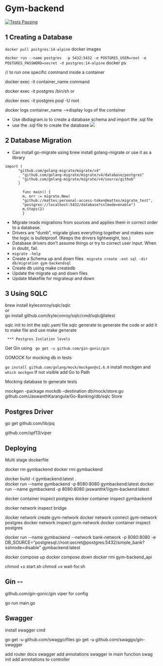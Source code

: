 # Gym-backend

<a href="https://github.com/JaswanthKarangula/Gym-backend/actions">
      <img alt="Tests Passing" src="https://github.com/JaswanthKarangula/Go-Banking/actions/workflows/test.yml/badge.svg?event=push" />
    </a>

## 1 Creating a Database


```docker pull postgres:14-alpine```
docker images

```docker run --name postgres  -p 5432:5432 -e POSTGRES_USER=root -e POSTGRES_PASSWORD=secret -d postgres:14-alpine```
docker ps


// to run one specific command inside a container 

docker exec -it container_name command

docker exec -it postgres /bin/sh or

docker exec -it postgres psql -U root

docker logs container_name -->display logs of the container



- Use dbdiagram.io to create a database schema and import the .sql file
- use the .sql file to create the database
  <img src="/dbschema.png"/>

[//]: # ()
[//]: # (``` psql postgres   ``` <br>)

[//]: # (``` create role Jaswanth with login password 'password'  ```)

[//]: # (<br>)

[//]: # ()
[//]: # ()
[//]: # (``` psql postgres -U jaswanth ```)

[//]: # (<br>)

[//]: # (``` create database simple_bank ```)

## 2 Database Migration

- Can install go-migrate using brew install golang-migrate  or use it as a library
```
import (
      "github.com/golang-migrate/migrate/v4"
      _ "github.com/golang-migrate/migrate/v4/database/postgres"
      _ "github.com/golang-migrate/migrate/v4/source/github"
      )

        func main() {
        m, err := migrate.New(
        "github://mattes:personal-access-token@mattes/migrate_test",
        "postgres://localhost:5432/database?sslmode=enable")
        m.Steps(2)
        } 

```
- Migrate reads migrations from sources and applies them in correct order to a database.
- Drivers are "dumb", migrate glues everything together and makes sure the logic is bulletproof. (Keeps the drivers lightweight, too.)
- Database drivers don't assume things or try to correct user input. When in doubt, fail.
- ``` migrate -help ```
- Create a Schema up and down files  ```  migrate create -ext sql -dir db/migration gym-backendsql  ```
- Create db using make createdb
- Update the migrate up and down files
- Update Makefile for migrateup and down

## 3  Using SQLC


brew install kyleconroy/sqlc/sqlc
<br>
or
<br>
go install github.com/kyleconroy/sqlc/cmd/sqlc@latest

sqlc init to init the sqlc.yaml file
sqlc generate to generate the code or add it to make file and use make generate


``` *** Postgres Isolation levels```


Get Gin using ``` go get -u github.com/gin-gonic/gin```

GOMOCK for mocking db in tests

```go install github.com/golang/mock/mockgen@v1.6.0``` install mockgen and ``` which mockgen ``` If not visible add Go to Path



Mocking database to generate tests

mockgen -package mockdb -destination db/mock/store.go  github.com/JaswanthKarangula/Go-Banking/db/sqlc Store

## Postgres Driver 

go get github.com/lib/pq


github.com/spf13/viper


## Deploying

Multi stage dockerfile 

docker rm gymbackend
docker rmi gymbackend

docker build -t gymbackend:latest .    
docker run --name gymbackend -p 8080:8080 gymbackend:latest
docker run --name gymbackend -p 8080:8080 jaswanthk1/gym-backend:latest

docker container inspect postgres
docker container inspect gymbackend


docker network inspect bridge

docker network create gym-network
docker network connect gym-network postgres
docker network inspect gym-network
docker container inspect postgres

docker run --name gymbackend --network bank-network -p 8080:8080 -e DB_SOURCE="postgresql://root:secret@postgres:5432/simple_bank?sslmode=disable" gymbackend:latest


docker compose up
docker compose down
docker rmi gym-backend_api


chmod +x start.sh
chmod +x wait-for.sh



## Gin -- 

github.com/gin-gonic/gin
viper for config

go run main.go


## Swagger 

install swagger cmd


go get -u github.com/swaggo/files
go get -u github.com/swaggo/gin-swagger

add router docs swagger
add annotations swagger in main function
swag init
add annotations to controller 










